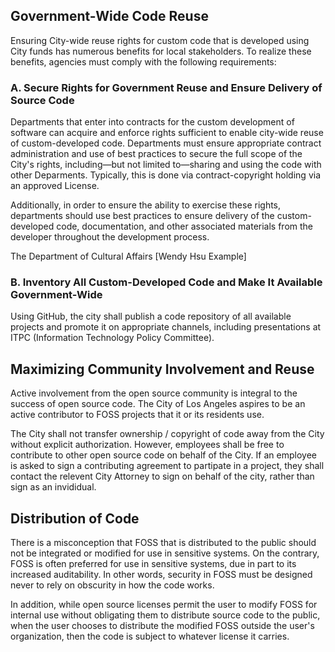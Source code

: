 ## Government-Wide Code Reuse


Ensuring City-wide reuse rights for custom code that is developed using City funds has numerous benefits for local stakeholders.
To realize these benefits, agencies must comply with the following requirements:

### A. Secure Rights for Government Reuse and Ensure Delivery of Source Code

Departments that enter into contracts for the custom development of software can acquire and enforce rights sufficient to enable city-wide reuse of custom-developed code.
Departments must ensure appropriate contract administration and use of best practices to secure the full scope of the City's rights,
including—but not limited to—sharing and using the code with other Deparments.
Typically, this is done via contract-copyright holding via an approved License.

Additionally, in order to ensure the ability to exercise these rights,
departments should use best practices to ensure delivery of the custom-developed code, documentation,
and other associated materials from the developer throughout the development process.

The Department of Cultural Affairs [Wendy Hsu Example]

### B. Inventory All Custom-Developed Code and Make It Available Government-Wide

Using GitHub, the city shall publish a code repository of all available projects and promote it on appropriate channels, including presentations at ITPC (Information Technology Policy Committee). 

## Maximizing Community Involvement and Reuse

Active involvement from the open source community is integral to the success of open source code. The City of Los Angeles aspires to be an active contributor to FOSS projects that it or its residents use.

The City shall not transfer ownership / copyright of code away from the City without explicit authorization. However, employees shall be free to contribute to other open source code on behalf of the City. If an employee is asked to sign a contributing agreement to partipate in a project, they shall contact the relevent City Attorney to sign on behalf of the city, rather than sign as an invididual. 

## Distribution of Code

There is a misconception that FOSS that is distributed to the public should not be integrated or modified for use in sensitive systems. On the contrary, FOSS is often preferred for use in sensitive systems, due in part to its increased auditability. In other words, security in FOSS must be designed never to rely on obscurity in how the code works.

In addition, while open source licenses permit the user to modify FOSS for internal use without obligating them to distribute source code to the public, when the user chooses to distribute the modified FOSS outside the user's organization, then the code is subject to whatever license it carries.
